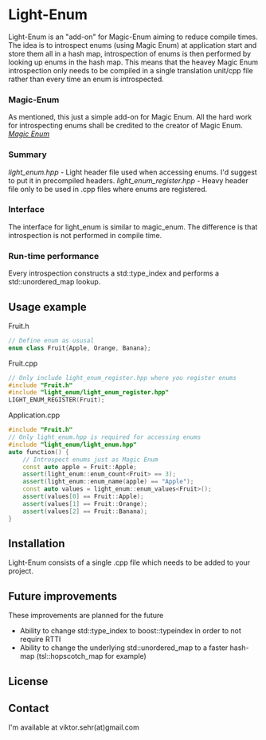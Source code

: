 # Light-Enum
Light-Enum is an "add-on" for Magic-Enum aiming to reduce compile times.
The idea is to introspect enums (using Magic Enum) at application start and store them all in a hash map, introspection of enums is then performed by looking up enums in the hash map.
This means that the heavey Magic Enum introspection only needs to be compiled in a single translation unit/cpp file rather than every time an enum is introspected.

### Magic-Enum
As mentioned, this just a simple add-on for Magic Enum. All the hard work for introspecting enums shall be credited to the creator of Magic Enum.
<em>[Magic Enum](https://github.com/Neargye/magic_enum)</em>

### Summary
<em>light_enum.hpp</em> - Light header file used when accessing enums. I'd suggest to put it in precompiled headers.
<em>light_enum_register.hpp</em> - Heavy header file only to be used in .cpp files where enums are registered.
 
### Interface
The interface for light_enum is similar to magic_enum. The difference is that introspection is not performed in compile time.

### Run-time performance
Every introspection constructs a std::type_index and performs a std::unordered_map lookup.

## Usage example

Fruit.h
```cpp
// Define enum as ususal
enum class Fruit{Apple, Orange, Banana};
```

Fruit.cpp
```cpp
// Only include light_enum_register.hpp where you register enums
#include "Fruit.h"
#include "light_enum/light_enum_register.hpp"
LIGHT_ENUM_REGISTER(Fruit);
```

Application.cpp
```cpp
#include "Fruit.h"
// Only light_enum.hpp is required for accessing enums
#include "light_enum/light_enum.hpp"
auto function() {
	// Introspect enums just as Magic Enum
	const auto apple = Fruit::Apple;
	assert(light_enum::enum_count<Fruit> == 3);
	assert(light_enum::enum_name(apple) == "Apple");
	const auto values = light_enum::enum_values<Fruit>();
	assert(values[0] == Fruit::Apple);
	assert(values[1] == Fruit::Orange);
	assert(values[2] == Fruit::Banana);
}
```







## Installation
Light-Enum consists of a single .cpp file which needs to be added to your project.

## Future improvements
These improvements are planned for the future
* Ability to change std::type_index to boost::typeindex in order to not require RTTI
* Ability to change the underlying std::unordered_map to a faster hash-map (tsl::hopscotch_map for example)

## License


## Contact
I'm available at viktor.sehr(at)gmail.com
